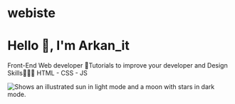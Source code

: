 # webiste
# Hello 👋, I'm Arkan_it

Front-End Web developer 🏅Tutorials to improve your developer and Design Skills🧑🏻‍💻 HTML - CSS - JS 

<picture>
  <source media="(prefers-color-scheme: dark)" srcset="https://i.ibb.co/SxmJZz0/image-2023-03-19-150318661.png">
  <source media="(prefers-color-scheme: light)"src="https://i.ibb.co/SxmJZz0/image-2023-03-19-150318661.png">
  <img alt="Shows an illustrated sun in light mode and a moon with stars in dark mode." src="https://i.ibb.co/SxmJZz0/image-2023-03-19-150318661.png">
</picture>
